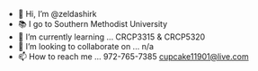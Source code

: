 - 👋 Hi, I’m @zeldashirk
- 📚 I go to Southern Methodist University
- 🌱 I’m currently learning ... CRCP3315 & CRCP5320
- 💞️ I’m looking to collaborate on ... n/a
- 📫 How to reach me ... 972-765-7385 cupcake11901@live.com

<!---
zeldashirk/zeldashirk is a ✨ special ✨ repository because its `README.md` (this file) appears on your GitHub profile.
You can click the Preview link to take a look at your changes.
--->
